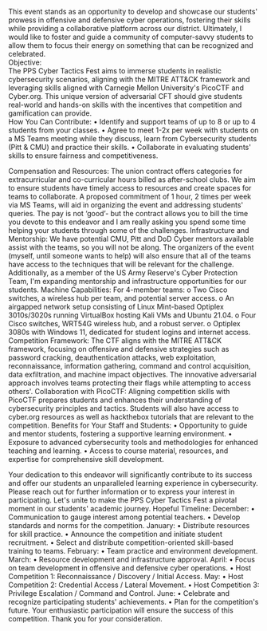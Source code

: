 This event stands as an opportunity to develop and showcase our students' prowess in offensive and defensive cyber operations, fostering their skills while providing a collaborative platform across our district. Ultimately, I would like to foster and guide a community of computer-savvy students to allow them to focus their energy on something that can be recognized and celebrated.  
Objective:  
The PPS Cyber Tactics Fest aims to immerse students in realistic cybersecurity scenarios, aligning with the MITRE ATT&CK framework and leveraging skills aligned with Carnegie Mellon University's PicoCTF and Cyber.org. This unique version of adversarial CFT should give students real-world and hands-on skills with the incentives that competition and gamification can provide.  
How You Can Contribute: 
•	Identify and support teams of up to 8 or up to 4 students from your classes. 
•	Agree to meet 1-2x per week with students on a MS Teams meeting while they discuss, learn from Cybersecurity students (Pitt & CMU) and practice their skills. 
•	Collaborate in evaluating students' skills to ensure fairness and competitiveness. 
 
Compensation and Resources: 
The union contract offers categories for extracurricular and co-curricular hours billed as after-school clubs. We aim to ensure students have timely access to resources and create spaces for teams to collaborate. A proposed commitment of 1 hour, 2 times per week via MS Teams, will aid in organizing the event and addressing students' queries. The pay is not ‘good’- but the contract allows you to bill the time you devote to this endeavor and I am really asking you spend some time helping your students through some of the challenges. 
Infrastructure and Mentorship: 
We have potential CMU, Pitt and DoD Cyber mentors available assist with the teams, so you will not be along. The organizers of the event (myself, until someone wants to help) will also ensure that all of the teams have access to the techniques that will be relevant for the challenge. Additionally, as a member of the US Army Reserve's Cyber Protection Team, I'm expanding mentorship and infrastructure opportunities for our students. 
Machine Capabilities: 
For 4-member teams: 
o	Two Cisco switches, a wireless hub per team, and potential server access. 
o	An airgapped network setup consisting of Linux Mint-based Optiplex 3010s/3020s running VirtualBox hosting Kali VMs and Ubuntu 21.04. 
o	Four Cisco switches, WRT54G wireless hub, and a robust server. 
o	Optiplex 3080s with Windows 11, dedicated for student logins and internet access. 
Competition Framework: 
The CTF aligns with the MITRE ATT&CK framework, focusing on offensive and defensive strategies such as password cracking, deauthentication attacks, web exploitation, reconnaissance, information gathering, command and control acquisition, data exfiltration, and machine impact objectives. The innovative adversarial approach involves teams protecting their flags while attempting to access others'. 
Collaboration with PicoCTF: 
Aligning competition skills with PicoCTF prepares students and enhances their understanding of cybersecurity principles and tactics. Students will also have access to cyber.org resources as well as hackthebox tutorials that are relevant to the competition. 
Benefits for Your Staff and Students: 
•	Opportunity to guide and mentor students, fostering a supportive learning environment. 
•	Exposure to advanced cybersecurity tools and methodologies for enhanced teaching and learning. 
•	Access to course material, resources, and expertise for comprehensive skill development. 
 
Your dedication to this endeavor will significantly contribute to its success and offer our students an unparalleled learning experience in cybersecurity. Please reach out for further information or to express your interest in participating. Let's unite to make the PPS Cyber Tactics Fest a pivotal moment in our students' academic journey. 
Hopeful Timeline: 
December: 
•	Communication to gauge interest among potential teachers. 
•	Develop standards and norms for the competition. 
January: 
•	Distribute resources for skill practice. 
•	Announce the competition and initiate student recruitment. 
•	Select and distribute competition-oriented skill-based training to teams. 
February: 
•	Team practice and environment development. 
March: 
•	Resource development and infrastructure approval. 
April: 
•	Focus on team development in offensive and defensive cyber operations. 
•	Host Competition 1: Reconnaissance / Discovery / Initial Access. 
May: 
•	Host Competition 2: Credential Access / Lateral Movement. 
•	Host Competition 3: Privilege Escalation / Command and Control. 
June: 
•	Celebrate and recognize participating students' achievements. 
•	Plan for the competition's future. 
Your enthusiastic participation will ensure the success of this competition. Thank you for your consideration. 
